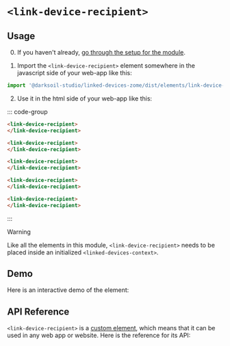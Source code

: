 # `<link-device-recipient>`

## Usage

0. If you haven't already, [go through the setup for the module](/documentation/setup).

1. Import the `<link-device-recipient>` element somewhere in the javascript side of your web-app like this:

```js
import '@darksoil-studio/linked-devices-zome/dist/elements/link-device-recipient.js'
```

2. Use it in the html side of your web-app like this:

::: code-group
```html [Lit]
<link-device-recipient>
</link-device-recipient>
```

```html [React]
<link-device-recipient>
</link-device-recipient>
```

```html [Angular]
<link-device-recipient>
</link-device-recipient>
```

```html [Vue]
<link-device-recipient>
</link-device-recipient>
```

```html [Svelte]
<link-device-recipient>
</link-device-recipient>
```
:::

> [!WARNING]
> Like all the elements in this module, `<link-device-recipient>` needs to be placed inside an initialized `<linked-devices-context>`.

## Demo

Here is an interactive demo of the element:

<element-demo>
</element-demo>

<script setup>
import { onMounted } from "vue";
import { decodeHashFromBase64, encodeHashToBase64, fakeActionHash, fakeAgentPubKey } from '@holochain/client';
import { render } from "lit";
import { html, unsafeStatic } from "lit/static-html.js";

import { LinkedDevicesZomeMock } from "../../../ui/src/mocks.ts";
import { LinkedDevicesStore } from "../../../ui/src/linked-devices-store.ts";
import { LinkedDevicesClient } from "../../../ui/src/linked-devices-client.ts";

onMounted(async () => {
  // Elements need to be imported on the client side, not the SSR side
  // Reference: https://vitepress.dev/guide/ssr-compat#importing-in-mounted-hook
  await import('@api-viewer/docs/lib/api-docs.js');
  await import('@api-viewer/demo/lib/api-demo.js');
  if (!customElements.get('linked-devices-context')) await import('../../../ui/src/elements/linked-devices-context.ts');
  if (!customElements.get('link-device-recipient')) await import('../../../ui/src/elements/link-device-recipient.ts');

  const mock = new LinkedDevicesZomeMock();
  const client = new LinkedDevicesClient(mock, "linked_devices_test");

  const store = new LinkedDevicesStore(client);

  render(html`
    <linked-devices-context .store=${store}>
      <api-demo src="custom-elements.json" only="link-device-recipient" exclude-knobs="store">
        <template data-element="link-device-recipient" data-target="host">
          <link-device-recipient></link-device-recipient>
        </template>
      </api-demo>
    </linked-devices-context>
  `, document.querySelector('element-demo'));
});
</script>

## API Reference

`<link-device-recipient>` is a [custom element](https://web.dev/articles/custom-elements-v1), which means that it can be used in any web app or website. Here is the reference for its API:

<api-docs src="custom-elements.json" only="link-device-recipient">
</api-docs>
